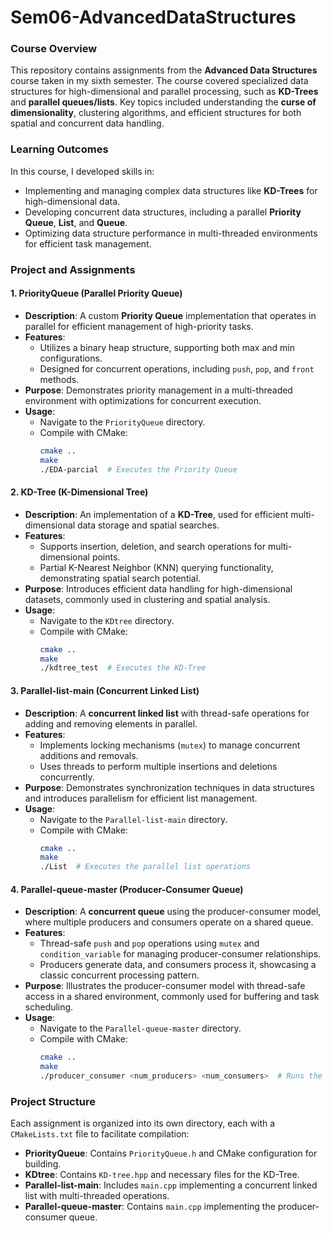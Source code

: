 # Sem06-AdvancedDataStructures

### Course Overview
This repository contains assignments from the **Advanced Data Structures** course taken in my sixth semester. The course covered specialized data structures for high-dimensional and parallel processing, such as **KD-Trees** and **parallel queues/lists**. Key topics included understanding the **curse of dimensionality**, clustering algorithms, and efficient structures for both spatial and concurrent data handling.

### Learning Outcomes
In this course, I developed skills in:
- Implementing and managing complex data structures like **KD-Trees** for high-dimensional data.
- Developing concurrent data structures, including a parallel **Priority Queue**, **List**, and **Queue**.
- Optimizing data structure performance in multi-threaded environments for efficient task management.

### Project and Assignments

#### 1. PriorityQueue (Parallel Priority Queue)
   - **Description**: A custom **Priority Queue** implementation that operates in parallel for efficient management of high-priority tasks.
   - **Features**:
     - Utilizes a binary heap structure, supporting both max and min configurations.
     - Designed for concurrent operations, including `push`, `pop`, and `front` methods.
   - **Purpose**: Demonstrates priority management in a multi-threaded environment with optimizations for concurrent execution.
   - **Usage**:
     - Navigate to the `PriorityQueue` directory.
     - Compile with CMake:
       ```bash
       cmake ..
       make
       ./EDA-parcial  # Executes the Priority Queue
       ```

#### 2. KD-Tree (K-Dimensional Tree)
   - **Description**: An implementation of a **KD-Tree**, used for efficient multi-dimensional data storage and spatial searches.
   - **Features**:
     - Supports insertion, deletion, and search operations for multi-dimensional points.
     - Partial K-Nearest Neighbor (KNN) querying functionality, demonstrating spatial search potential.
   - **Purpose**: Introduces efficient data handling for high-dimensional datasets, commonly used in clustering and spatial analysis.
   - **Usage**:
     - Navigate to the `KDtree` directory.
     - Compile with CMake:
       ```bash
       cmake ..
       make
       ./kdtree_test  # Executes the KD-Tree
       ```

#### 3. Parallel-list-main (Concurrent Linked List)
   - **Description**: A **concurrent linked list** with thread-safe operations for adding and removing elements in parallel.
   - **Features**:
     - Implements locking mechanisms (`mutex`) to manage concurrent additions and removals.
     - Uses threads to perform multiple insertions and deletions concurrently.
   - **Purpose**: Demonstrates synchronization techniques in data structures and introduces parallelism for efficient list management.
   - **Usage**:
     - Navigate to the `Parallel-list-main` directory.
     - Compile with CMake:
       ```bash
       cmake ..
       make
       ./List  # Executes the parallel list operations
       ```

#### 4. Parallel-queue-master (Producer-Consumer Queue)
   - **Description**: A **concurrent queue** using the producer-consumer model, where multiple producers and consumers operate on a shared queue.
   - **Features**:
     - Thread-safe `push` and `pop` operations using `mutex` and `condition_variable` for managing producer-consumer relationships.
     - Producers generate data, and consumers process it, showcasing a classic concurrent processing pattern.
   - **Purpose**: Illustrates the producer-consumer model with thread-safe access in a shared environment, commonly used for buffering and task scheduling.
   - **Usage**:
     - Navigate to the `Parallel-queue-master` directory.
     - Compile with CMake:
       ```bash
       cmake ..
       make
       ./producer_consumer <num_producers> <num_consumers>  # Runs the producer-consumer queue
       ```

### Project Structure
Each assignment is organized into its own directory, each with a `CMakeLists.txt` file to facilitate compilation:
- **PriorityQueue**: Contains `PriorityQueue.h` and CMake configuration for building.
- **KDtree**: Contains `KD-tree.hpp` and necessary files for the KD-Tree.
- **Parallel-list-main**: Includes `main.cpp` implementing a concurrent linked list with multi-threaded operations.
- **Parallel-queue-master**: Contains `main.cpp` implementing the producer-consumer queue.
